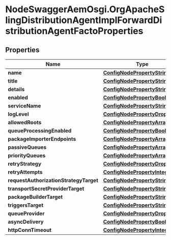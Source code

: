 # NodeSwaggerAemOsgi.OrgApacheSlingDistributionAgentImplForwardDistributionAgentFactoProperties

## Properties

Name | Type | Description | Notes
------------ | ------------- | ------------- | -------------
**name** | [**ConfigNodePropertyString**](ConfigNodePropertyString.md) |  | [optional] 
**title** | [**ConfigNodePropertyString**](ConfigNodePropertyString.md) |  | [optional] 
**details** | [**ConfigNodePropertyString**](ConfigNodePropertyString.md) |  | [optional] 
**enabled** | [**ConfigNodePropertyBoolean**](ConfigNodePropertyBoolean.md) |  | [optional] 
**serviceName** | [**ConfigNodePropertyString**](ConfigNodePropertyString.md) |  | [optional] 
**logLevel** | [**ConfigNodePropertyDropDown**](ConfigNodePropertyDropDown.md) |  | [optional] 
**allowedRoots** | [**ConfigNodePropertyArray**](ConfigNodePropertyArray.md) |  | [optional] 
**queueProcessingEnabled** | [**ConfigNodePropertyBoolean**](ConfigNodePropertyBoolean.md) |  | [optional] 
**packageImporterEndpoints** | [**ConfigNodePropertyArray**](ConfigNodePropertyArray.md) |  | [optional] 
**passiveQueues** | [**ConfigNodePropertyArray**](ConfigNodePropertyArray.md) |  | [optional] 
**priorityQueues** | [**ConfigNodePropertyArray**](ConfigNodePropertyArray.md) |  | [optional] 
**retryStrategy** | [**ConfigNodePropertyDropDown**](ConfigNodePropertyDropDown.md) |  | [optional] 
**retryAttempts** | [**ConfigNodePropertyInteger**](ConfigNodePropertyInteger.md) |  | [optional] 
**requestAuthorizationStrategyTarget** | [**ConfigNodePropertyString**](ConfigNodePropertyString.md) |  | [optional] 
**transportSecretProviderTarget** | [**ConfigNodePropertyString**](ConfigNodePropertyString.md) |  | [optional] 
**packageBuilderTarget** | [**ConfigNodePropertyString**](ConfigNodePropertyString.md) |  | [optional] 
**triggersTarget** | [**ConfigNodePropertyString**](ConfigNodePropertyString.md) |  | [optional] 
**queueProvider** | [**ConfigNodePropertyDropDown**](ConfigNodePropertyDropDown.md) |  | [optional] 
**asyncDelivery** | [**ConfigNodePropertyBoolean**](ConfigNodePropertyBoolean.md) |  | [optional] 
**httpConnTimeout** | [**ConfigNodePropertyInteger**](ConfigNodePropertyInteger.md) |  | [optional] 


